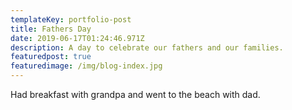 ```yaml
---
templateKey: portfolio-post
title: Fathers Day
date: 2019-06-17T01:24:46.971Z
description: A day to celebrate our fathers and our families.
featuredpost: true
featuredimage: /img/blog-index.jpg
---
```

Had breakfast with grandpa and went to the beach with dad.

